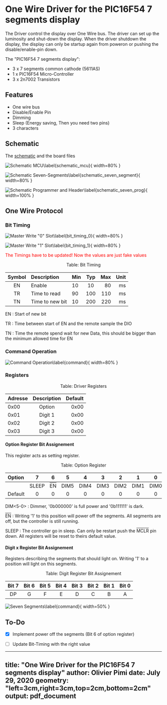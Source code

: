  
# One Wire Driver for the PIC16F54 7 segments display

The Driver control the display over One Wire bus. The driver can set up the luminosity and shut-down the display. When the driver shutdown the display, the display can only be startup again from poweron or pushing the disable/enable-pin down. 

The "PIC16F54 7 segments display":

- 3 x 7 segments common cathode (5611AS)
- 1 x PIC16F54 Micro-Controller
- 3 x 2n7002 Transistors

## Features

- One wire bus
- Disable/Enable Pin
- Dimming
- Sleep (Energy saving, Then you need two pins) 
- 3 characters

## Schematic

The [schematic](documents/images/pic16f54-7-segments-display-schematic.pdf) and the board files

![Schematic MCU\label{schematic_mcu}](documents/images/schematic_mcu.png){ width=80% }

![Schematic Seven-Segments\label{schematic_seven_segment}](documents/images/schematic_seven_segment.png){ width=80% }

![Schematic Programmer and Header\label{schematic_seven_prog}](documents/images/schematic_seven_prog.png){ width=100% }

## One Wire Protocol

### Bit Timing

![Master Write "0" Slot\label{bit_timing_0}](documents/images/bit_timing_0.png){ width=80% }

![Master Write "1" Slot\label{bit_timing_1}](documents/images/bit_timing_1.png){ width=80% }

<span style="color:red"> The Timings have to be updated! Now the values are just fake values </span>

<center>
Table: Bit Timing

| Symbol | Description | Min | Typ | Max | Unit |
|:---:|:---|:---|:---:|---:|---:|
| EN | Enable | 10 | 10 | 80 | ms |
| TR | Time to read | 90 | 100 | 110 | ms |
| TN | Time to new bit | 10| 200 | 220 | ms |  

</center>

EN
: Start of new bit

TR
: Time between start of EN and the remote sample the DIO

TN
: Time the remote spend wait for new Data, this should be bigger than the minimum allowed time for EN

### Command Operation


![Command Operation\label{command}](documents/images/command.png){ width=80% }

### Registers

<center>

Table: Driver Registers

| Adresse | Description | Default |
|:--------|:-----------:|--------:|
| 0x00 | Option | 0x00 |
| 0x01 | Digit 1 | 0x00 |
| 0x02 | Digit 2 | 0x00 |
| 0x03 | Digit 3 | 0x00 |

</center>

#### Option Register Bit Assignement

This register acts as setting register.

<center>

Table: Option Register 

| Option | 7 | 6 | 5 | 4 | 3 | 2 | 1 | 0 |
|:---|:-----:|:-----:|:-----:|:-----:|:-----:|:-----:|:-----:|:-----:|
| | SLEEP | <t style="text-decoration:overline">EN</t> | DIM5  | DIM4  | DIM3  | DIM2  | DIM1  | DIM0  |
| Default | 0 | 0 | 0 | 0 | 0 | 0 | 0 | 0 |

</center>

DIM<5-0>
: Dimmer, '0b000000' is full power and '0b111111' is dark.

<t style="text-decoration:overline">EN</t>
: Writing '1' to this position will power off the segments. All segments are off, but the controller is still running.
 
SLEEP
: The controller go in sleep. Can only be restart push the <t style="text-decoration:overline">MCLR</t> pin down. All registers will be reset to theirs default value. 

<!-- <img src="https://render.githubusercontent.com/render/math?math=e^{i \pi} = -1"> -->

#### Digit x Register Bit Assignement

Registers describing the segments that should light on. Writing '1' to a position will light on this segments. 

<center>

Table: Digit Register Bit Assignement

| Bit 7 | Bit 6 | Bit 5 | Bit 4 | Bit 3 | Bit 2 | Bit 1 | Bit 0 |
|:-----:|:-----:|:-----:|:-----:|:-----:|:-----:|:-----:|:-----:|
| DP    | G     | F  | E | D | C | B | A |

</center>

![Seven Segments\label{command}](documents/images/seven_segments.png){ width=50% }


## To-Do
- [x] Implement power off the segments (Bit 6 of option register)
- [ ] Update Bit-Timing with the right value



---
title: "One Wire Driver for the PIC16F54 7 segments display"
author: Olivier Pimi
date: July 29, 2020
geometry: "left=3cm,right=3cm,top=2cm,bottom=2cm"
output: pdf_document
---


